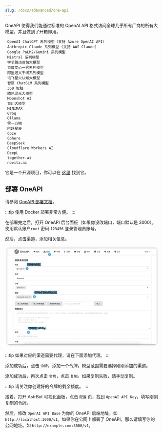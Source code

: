 ```yaml
---
slug: /docs/adavanced/one-api
---
```


OneAPI 使得我们能通过标准的 OpenAI API 格式访问全球几乎所有厂商的所有大模型，并且做到了开箱即用。

```
 OpenAI ChatGPT 系列模型（支持 Azure OpenAI API）
 Anthropic Claude 系列模型 (支持 AWS Claude)
 Google PaLM2/Gemini 系列模型
 Mistral 系列模型
 字节跳动豆包大模型
 百度文心一言系列模型
 阿里通义千问系列模型
 讯飞星火认知大模型
 智谱 ChatGLM 系列模型
 360 智脑
 腾讯混元大模型
 Moonshot AI
 百川大模型
 MINIMAX
 Groq
 Ollama
 零一万物
 阶跃星辰
 Coze
 Cohere
 DeepSeek
 Cloudflare Workers AI
 DeepL
 together.ai
 novita.ai
```

它是一个开源项目，你可以在 [这里](https://github.com/songquanpeng/one-api) 找到它。

## 部署 OneAPI

请参阅 [OneAPI 部署文档](https://github.com/songquanpeng/one-api?tab=readme-ov-file#%E9%83%A8%E7%BD%B2)。

:::tip
使用 Docker 部署非常方便。
:::

在部署完之后，打开 OneAPI 后台面板（如果你没改端口，端口默认是 3000），使用默认账户`root` 密码 `123456` 登录管理员账号。

然后，点击渠道，添加相关信息。

![](image-1.png)

:::tip
如果对应的渠道需要代理，请在下面添加代理。
:::

添加成功后，点击 `令牌`，添加一个令牌。模型范围需要选择刚刚添加的渠道。

添加成功后，再次点击 `令牌`，点击 `复制`。如果复制失败，请手动复制。

:::tip
请关注你创建好的令牌的剩余额度。
:::

接着，打开 AstrBot 可视化面板，点击 `配置` 页，找到 `OpenAI API Key`，填写刚刚复制的令牌。

然后，修改 `OpenAI API Base` 为你的 OneAPI 后端地址，如 `http://localhost:3000/v1`。如果你在公网上部署了 OneAPI，那么请填写你的公网地址。如 `http://example.com:3000/v1`。